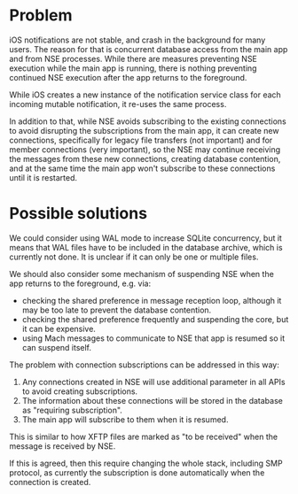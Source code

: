 # Problem

iOS notifications are not stable, and crash in the background for many users. The reason for that is concurrent database access from the main app and from NSE processes. While there are measures preventing NSE execution while the main app is running, there is nothing preventing continued NSE execution after the app returns to the foreground.

While iOS creates a new instance of the notification service class for each incoming mutable notification, it re-uses the same process.

In addition to that, while NSE avoids subscribing to the existing connections to avoid disrupting the subscriptions from the main app, it can create new connections, specifically for legacy file transfers (not important) and for member connections (very important), so the NSE may continue receiving the messages from these new connections, creating database contention, and at the same time the main app won't subscribe to these connections until it is restarted.

# Possible solutions

We could consider using WAL mode to increase SQLite concurrency, but it means that WAL files have to be included in the database archive, which is currently not done. It is unclear if it can only be one or multiple files.

We should also consider some mechanism of suspending NSE when the app returns to the foreground, e.g. via:
- checking the shared preference in message reception loop, although it may be too late to prevent the database contention.
- checking the shared preference frequently and suspending the core, but it can be expensive.
- using Mach messages to communicate to NSE that app is resumed so it can suspend itself.

The problem with connection subscriptions can be addressed in this way:

1. Any connections created in NSE will use additional parameter in all APIs to avoid creating subscriptions.
2. The information about these connections will be stored in the database as "requiring subscription".
3. The main app will subscribe to them when it is resumed.

This is similar to how XFTP files are marked as "to be received" when the message is received by NSE.

If this is agreed, then this require changing the whole stack, including SMP protocol, as currently the subscription is done automatically when the connection is created.
